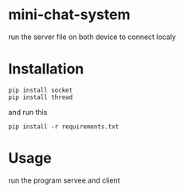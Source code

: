 # mini-chat-system
run the server file on both device to connect localy

# Installation

```
pip install socket
pip install thread
```
and run this

```
pip install -r requirements.txt
```

# Usage
run the program servee and client

